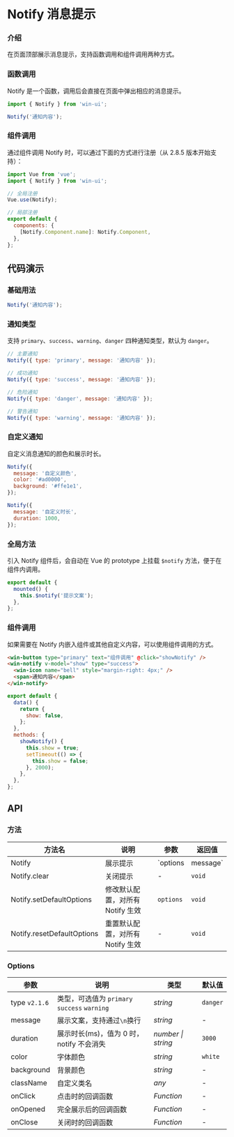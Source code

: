 # Notify 消息提示

### 介绍

在页面顶部展示消息提示，支持函数调用和组件调用两种方式。

### 函数调用

Notify 是一个函数，调用后会直接在页面中弹出相应的消息提示。

```js
import { Notify } from 'win-ui';

Notify('通知内容');
```

### 组件调用

通过组件调用 Notify 时，可以通过下面的方式进行注册（从 2.8.5 版本开始支持）：

```js
import Vue from 'vue';
import { Notify } from 'win-ui';

// 全局注册
Vue.use(Notify);

// 局部注册
export default {
  components: {
    [Notify.Component.name]: Notify.Component,
  },
};
```

## 代码演示

### 基础用法

```js
Notify('通知内容');
```

### 通知类型

支持 `primary`、`success`、`warning`、`danger` 四种通知类型，默认为 `danger`。

```js
// 主要通知
Notify({ type: 'primary', message: '通知内容' });

// 成功通知
Notify({ type: 'success', message: '通知内容' });

// 危险通知
Notify({ type: 'danger', message: '通知内容' });

// 警告通知
Notify({ type: 'warning', message: '通知内容' });
```

### 自定义通知

自定义消息通知的颜色和展示时长。

```js
Notify({
  message: '自定义颜色',
  color: '#ad0000',
  background: '#ffe1e1',
});

Notify({
  message: '自定义时长',
  duration: 1000,
});
```

### 全局方法

引入 Notify 组件后，会自动在 Vue 的 prototype 上挂载 `$notify` 方法，便于在组件内调用。

```js
export default {
  mounted() {
    this.$notify('提示文案');
  },
};
```

### 组件调用

如果需要在 Notify 内嵌入组件或其他自定义内容，可以使用组件调用的方式。

```html
<win-button type="primary" text="组件调用" @click="showNotify" />
<win-notify v-model="show" type="success">
  <win-icon name="bell" style="margin-right: 4px;" />
  <span>通知内容</span>
</win-notify>
```

```js
export default {
  data() {
    return {
      show: false,
    };
  },
  methods: {
    showNotify() {
      this.show = true;
      setTimeout(() => {
        this.show = false;
      }, 2000);
    },
  },
};
```

## API

### 方法

| 方法名 | 说明 | 参数 | 返回值 |
| --- | --- | --- | --- |
| Notify | 展示提示 | `options | message` | notify 实例 |
| Notify.clear | 关闭提示 | - | `void` |
| Notify.setDefaultOptions | 修改默认配置，对所有 Notify 生效 | `options` | `void` |
| Notify.resetDefaultOptions | 重置默认配置，对所有 Notify 生效 | - | `void` |

### Options

| 参数 | 说明 | 类型 | 默认值 |
| --- | --- | --- | --- |
| type `v2.1.6` | 类型，可选值为 `primary` `success` `warning` | _string_ | `danger` |
| message | 展示文案，支持通过`\n`换行 | _string_ | - |
| duration | 展示时长(ms)，值为 0 时，notify 不会消失 | _number \| string_ | `3000` |
| color | 字体颜色 | _string_ | `white` |
| background | 背景颜色 | _string_ | - |
| className | 自定义类名 | _any_ | - |
| onClick | 点击时的回调函数 | _Function_ | - |
| onOpened | 完全展示后的回调函数 | _Function_ | - |
| onClose | 关闭时的回调函数 | _Function_ | - |
